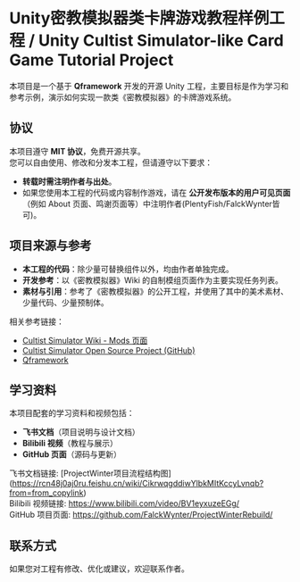 
# Unity密教模拟器类卡牌游戏教程样例工程 / Unity Cultist Simulator-like Card Game Tutorial Project

本项目是一个基于 **Qframework** 开发的开源 Unity 工程，主要目标是作为学习和参考示例，演示如何实现一款类《密教模拟器》的卡牌游戏系统。  

## 协议
本项目遵守 **MIT 协议**，免费开源共享。  
您可以自由使用、修改和分发本工程，但请遵守以下要求：  
- **转载时需注明作者与出处**。  
- 如果您使用本工程的代码或内容制作游戏，请在 **公开发布版本的用户可见页面**（例如 About 页面、鸣谢页面等）中注明作者(PlentyFish/FalckWynter皆可)。  

## 项目来源与参考
- **本工程的代码**：除少量可替换组件以外，均由作者单独完成。  
- **开发参考**：以《密教模拟器》Wiki 的自制模组页面作为主要实现任务列表。  
- **素材与引用**：参考了《密教模拟器》的公开工程，并使用了其中的美术素材、少量代码、少量预制体。  

相关参考链接：  
- [Cultist Simulator Wiki - Mods 页面](https://cultist.huijiwiki.com/wiki/%E8%87%AA%E5%88%B6%E6%A8%A1%E7%BB%84)  
- [Cultist Simulator Open Source Project (GitHub)](https://github.com/weatherfactory/cultistsimulator-visible)  
- [Qframework](https://github.com/liangxiegame/QFramework)  

## 学习资料
本项目配套的学习资料和视频包括：  
- **飞书文档**（项目说明与设计文档）  
- **Bilibili 视频**（教程与展示）  
- **GitHub 页面**（源码与更新）  

飞书文档链接: [ProjectWinter项目流程结构图]
(https://rcn48j0aj0ru.feishu.cn/wiki/CikrwqgddiwYlbkMItKccyLvnqb?from=from_copylink)  
Bilibili 视频链接: https://www.bilibili.com/video/BV1eyxuzeEGg/  
GitHub 项目页面: https://github.com/FalckWynter/ProjectWinterRebuild/  

## 联系方式
如果您对工程有修改、优化或建议，欢迎联系作者。  
